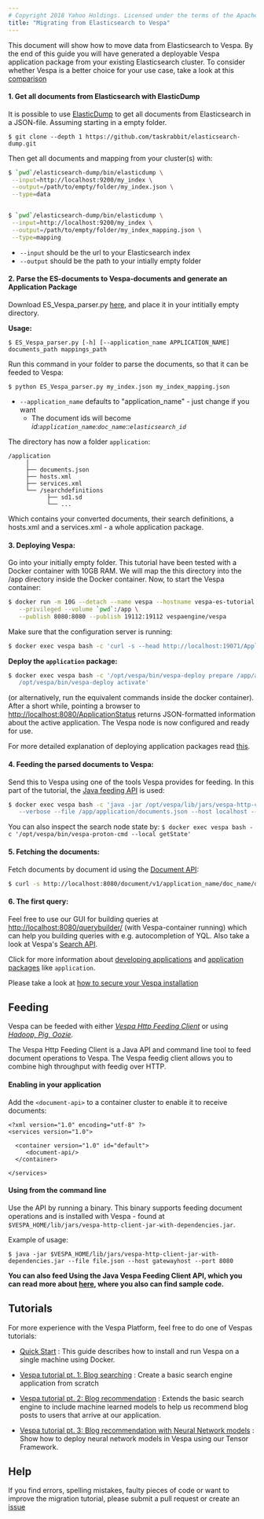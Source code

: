 ```yaml
---
# Copyright 2018 Yahoo Holdings. Licensed under the terms of the Apache 2.0 license. See LICENSE in the project root.
title: "Migrating from Elasticsearch to Vespa"
---
```



This document will show how to move data from Elasticsearch to Vespa. By the end of this guide you will have generated a deployable Vespa application package from your existing Elasticsearch cluster. To consider whether Vespa is a better choice for your use case, take a look at this [comparison](/documentation/elastic-search-comparison.html)

<a id="Moving_documents_from_ES_to_Vespa"></a>
#### 1. **Get all documents from Elasticsearch with ElasticDump**
It is possible to use [ElasticDump](https://github.com/taskrabbit/elasticsearch-dump) to get all documents from Elasticsearch in a JSON-file. Assuming starting in a empty folder.

 ```
$ git clone --depth 1 https://github.com/taskrabbit/elasticsearch-dump.git
 ```


 Then get all documents and mapping from your cluster(s) with:

 ```bash
$ `pwd`/elasticsearch-dump/bin/elasticdump \
  --input=http://localhost:9200/my_index \
  --output=/path/to/empty/folder/my_index.json \
  --type=data


 $ `pwd`/elasticsearch-dump/bin/elasticdump \
  --input=http://localhost:9200/my_index \
  --output=/path/to/empty/folder/my_index_mapping.json \
  --type=mapping
 ``` 
 
 * `--input` should be the url to your Elasticsearch index
 * `--output` should be the path to your intially empty folder



<a id="parsing"></a>
#### 2. **Parse the ES-documents to Vespa-documents and generate an Application Package**

 Download ES_Vespa_parser.py [here](https://github.com/vespa-engine/vespa/tree/master/config-model/src/main/python), and place it in your intitially empty directory.
 
 **Usage:**
 
 ```
$ ES_Vespa_parser.py [-h] [--application_name APPLICATION_NAME] documents_path mappings_path
 ```
 
Run this command in your folder to parse the documents, so that it can be feeded to Vespa:

 ```
$ python ES_Vespa_parser.py my_index.json my_index_mapping.json
 ```

* `--application_name` defaults to "application_name" - just change if you want
	* The document ids will become *id:`application_name`:`doc_name`::`elasticsearch_id`*



The directory has now a folder `application`:


 ```
/application
      │     
      ├── documents.json
      ├── hosts.xml
      ├── services.xml
      └── /searchdefinitions
            ├── sd1.sd
            └── ... 
 ``` 
 Which contains your converted documents, their search definitions, a hosts.xml and a services.xml - a whole application package.



<a id="deploy"></a>
#### 3. **Deploying Vespa:**

 Go into your initially empty folder. This tutorial have been tested with a Docker container with 10GB RAM.
 We will map the this directory into the /app directory inside the Docker container. Now, to start the Vespa container:
 
 ```bash
 $ docker run -m 10G --detach --name vespa --hostname vespa-es-tutorial \
    --privileged --volume `pwd`:/app \
    --publish 8080:8080 --publish 19112:19112 vespaengine/vespa
 ```
 
 Make sure that the configuration server is running:
 
 ```bash
 $ docker exec vespa bash -c 'curl -s --head http://localhost:19071/ApplicationStatus'
 ```
 
 **Deploy the `application` package:**
 
 ```bash
$ docker exec vespa bash -c '/opt/vespa/bin/vespa-deploy prepare /app/application && \
    /opt/vespa/bin/vespa-deploy activate'
 ``` 

 (or alternatively, run the equivalent commands inside the docker container). After a short while, pointing a browser to [http://localhost:8080/ApplicationStatus](http://localhost:8080/ApplicationStatus) returns JSON-formatted information about the active application. The Vespa node is now configured and ready for use.
 
 For more detailed explanation of deploying application packages read [this](https://docs.vespa.ai/documentation/cloudconfig/application-packages.html#deploy).



 <a id="feeding_vespa"></a>
#### 4. **Feeding the parsed documents to Vespa:**
	
 Send this to Vespa using one of the tools Vespa provides for feeding. In this part of the tutorial, the [Java feeding API](https://docs.vespa.ai/documentation/vespa-http-client.html) is used:
 
 ```bash
$ docker exec vespa bash -c 'java -jar /opt/vespa/lib/jars/vespa-http-client-jar-with-dependencies.jar \
    --verbose --file /app/application/documents.json --host localhost --port 8080'
 ```
 
  You can also inspect the search node state by: `$ docker exec vespa bash -c '/opt/vespa/bin/vespa-proton-cmd --local getState'`


<a id="querying"></a>
#### 5. **Fetching the documents:**

 Fetch documents by document id using the [Document API](https://docs.vespa.ai/documentation/document-api-guide.html):
 
 ```bash
$ curl -s http://localhost:8080/document/v1/application_name/doc_name/docid/elasticsearch_id
 ```
 
 
#### 6. **The first query:**

 Feel free to use our GUI for building queries at [http://localhost:8080/querybuilder/](http://localhost:8080/querybuilder/) (with Vespa-container running) which can help you building queries with e.g. autocompletion of YQL. Also take a look at Vespa's [Search API](https://docs.vespa.ai/documentation/search-api.html).
 

Click for more information about [developing applications](https://docs.vespa.ai/documentation/getting-started-vespa-applications.html) and [application packages](https://docs.vespa.ai/documentation/cloudconfig/application-packages.html) like `application`.

Please take a look at [how to secure your Vespa installation](https://docs.vespa.ai/documentation/securing-your-vespa-installation.html)

<a id="feeding"></a>
## Feeding

Vespa can be feeded with either [*Vespa Http Feeding Client*](https://docs.vespa.ai/documentation/vespa-http-client.html) or using [*Hadoop, Pig, Oozie*](https://docs.vespa.ai/documentation/feed-using-hadoop-pig-oozie.html).

The Vespa Http Feeding Client is a Java API and command line tool to feed document operations to Vespa. The Vespa feedig client allows you to combine high throughput with feedig over HTTP.

#### Enabling in your application

Add the `<document-api>` to a container cluster to enable it to receive documents:

```
<?xml version="1.0" encoding="utf-8" ?>
<services version="1.0">

  <container version="1.0" id="default">
     <document-api/>
  </container>

</services>
```

#### Using from the command line
Use the API by running a binary. This binary supports feeding document operations and is installed with Vespa - found at `$VESPA_HOME/lib/jars/vespa-http-client-jar-with-dependencies.jar`.

Example of usage: 

```
$ java -jar $VESPA_HOME/lib/jars/vespa-http-client-jar-with-dependencies.jar --file file.json --host gatewayhost --port 8080
```

__You can also feed Using the Java Vespa Feeding Client API, which you can read more about [here](https://docs.vespa.ai/documentation/vespa-http-client.html), where you also can find sample code.__


<a id="tutorials"></a>
## Tutorials

For more experience with the Vespa Platform, feel free to do one of Vespas tutorials:

* [Quick Start](https://docs.vespa.ai/documentation/vespa-quick-start.html) : 
This guide describes how to install and run Vespa on a single machine using Docker.

* [Vespa tutorial pt. 1: Blog searching](https://docs.vespa.ai/documentation/tutorials/blog-search.html) : Create a basic search engine application from scratch

* [Vespa tutorial pt. 2: Blog recommendation](https://docs.vespa.ai/documentation/tutorials/blog-recommendation.html) : Extends the basic search engine to include machine learned models to help us recommend blog posts to users that arrive at our application.

* [Vespa tutorial pt. 3: Blog recommendation with Neural Network models](https://docs.vespa.ai/documentation/tutorials/blog-recommendation-nn.html) : Show how to deploy neural network models in Vespa using our Tensor Framework.


<a id="help"></a>
## Help
If you find errors, spelling mistakes, faulty pieces of code or want to improve the migration tutorial, please submit a pull request or create an <a href="https://github.com/vespa-engine/vespa/issues">issue</a>

